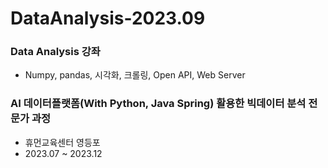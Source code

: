 # DataAnalysis-2023.09

### Data Analysis 강좌
- Numpy, pandas, 시각화, 크롤링, Open API, Web Server


### AI 데이터플랫폼(With Python, Java Spring) 활용한 빅데이터 분석 전문가 과정
- 휴먼교육센터 영등포
- 2023.07 ~ 2023.12
